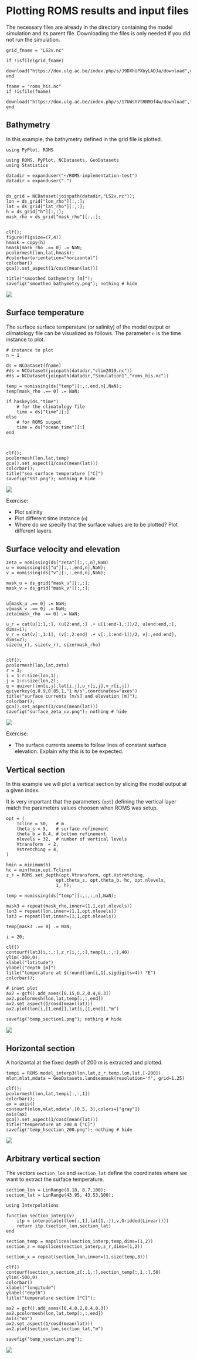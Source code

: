 # Plotting ROMS results and input files

The necessary files are already in the directory containing the model simulation and its
parent file. Downloading the files is only needed if you did not run the simulation.

```@example example_config
grid_fname = "LS2v.nc"

if !isfile(grid_fname)
    download("https://dox.ulg.ac.be/index.php/s/J9DXhUPXbyLADJa/download",grid_fname)
end

fname = "roms_his.nc"
if !isfile(fname)
    download("https://dox.ulg.ac.be/index.php/s/17UWsY7tRNMDf4w/download",fname)
end
```


## Bathymetry

In this example, the bathymetry defined in the grid file is plotted.

```@example example_config
using PyPlot, ROMS

using ROMS, PyPlot, NCDatasets, GeoDatasets
using Statistics

datadir = expanduser("~/ROMS-implementation-test")
datadir = expanduser(".")


ds_grid = NCDataset(joinpath(datadir,"LS2v.nc"));
lon = ds_grid["lon_rho"][:,:];
lat = ds_grid["lat_rho"][:,:];
h = ds_grid["h"][:,:];
mask_rho = ds_grid["mask_rho"][:,:];


clf();
figure(figsize=(7,4))
hmask = copy(h)
hmask[mask_rho .== 0] .= NaN;
pcolormesh(lon,lat,hmask);
#colorbar(orientation="horizontal")
colorbar()
gca().set_aspect(1/cosd(mean(lat)))

title("smoothed bathymetry [m]");
savefig("smoothed_bathymetry.png"); nothing # hide
```

![](smoothed_bathymetry.png)

## Surface temperature

The surface surface temperature (or salinity) of the model output or climatology file can be 
visualized as follows. The parameter `n` is the time instance to plot.

```@example example_config
# instance to plot
n = 1

ds = NCDataset(fname)
#ds = NCDataset(joinpath(datadir,"clim2019.nc"))
#ds = NCDataset(joinpath(datadir,"Simulation1","roms_his.nc"))

temp = nomissing(ds["temp"][:,:,end,n],NaN);
temp[mask_rho .== 0] .= NaN;

if haskey(ds,"time")
    # for the climatology file
    time = ds["time"][:]
else
    # for ROMS output
    time = ds["ocean_time"][:]
end



clf();
pcolormesh(lon,lat,temp)
gca().set_aspect(1/cosd(mean(lat)))
colorbar();
title("sea surface temperature [°C]")
savefig("SST.png"); nothing # hide
```

![](SST.png)


Exercise: 
* Plot salinity
* Plot different time instance (`n`)
* Where do we specify that the surface values are to be plotted? Plot different layers.


## Surface velocity and elevation



```@example example_config
zeta = nomissing(ds["zeta"][:,:,n],NaN)
u = nomissing(ds["u"][:,:,end,n],NaN);
v = nomissing(ds["v"][:,:,end,n],NaN);

mask_u = ds_grid["mask_u"][:,:];
mask_v = ds_grid["mask_v"][:,:];


u[mask_u .== 0] .= NaN;
v[mask_v .== 0] .= NaN;
zeta[mask_rho .== 0] .= NaN;

u_r = cat(u[1:1,:], (u[2:end,:] .+ u[1:end-1,:])/2, u[end:end,:], dims=1);
v_r = cat(v[:,1:1], (v[:,2:end] .+ v[:,1:end-1])/2, v[:,end:end], dims=2);
size(u_r), size(v_r), size(mask_rho)


clf();
pcolormesh(lon,lat,zeta)
r = 3;
i = 1:r:size(lon,1);
j = 1:r:size(lon,2);
q = quiver(lon[i,j],lat[i,j],u_r[i,j],v_r[i,j])
quiverkey(q,0.9,0.85,1,"1 m/s",coordinates="axes")
title("surface currents [m/s] and elevation [m]");
colorbar();
gca().set_aspect(1/cosd(mean(lat)))
savefig("surface_zeta_uv.png"); nothing # hide
```

![](surface_zeta_uv.png)

Exercise: 
* The surface currents seems to follow lines of constant surface elevation. Explain why this is to be expected.

## Vertical section

In this example we will plot a vertical section by slicing the
model output at a given index.

It is very important that the parameters (`opt`) defining the vertical layer match the parameters values choosen when ROMS was setup.

```@example example_config
opt = (
    Tcline = 50,   # m
    theta_s = 5,   # surface refinement
    theta_b = 0.4, # bottom refinement
    nlevels = 32,  # number of vertical levels
    Vtransform  = 2,
    Vstretching = 4,
)

hmin = minimum(h)
hc = min(hmin,opt.Tcline)
z_r = ROMS.set_depth(opt.Vtransform, opt.Vstretching,
                   opt.theta_s, opt.theta_b, hc, opt.nlevels,
                   1, h);

temp = nomissing(ds["temp"][:,:,:,n],NaN);

mask3 = repeat(mask_rho,inner=(1,1,opt.nlevels))
lon3 = repeat(lon,inner=(1,1,opt.nlevels))
lat3 = repeat(lat,inner=(1,1,opt.nlevels))

temp[mask3 .== 0] .= NaN;

i = 20;

clf()
contourf(lat3[i,:,:],z_r[i,:,:],temp[i,:,:],40)
ylim(-300,0);
xlabel("latitude")
ylabel("depth [m]")
title("temperature at $(round(lon[i,1],sigdigits=4)) °E")
colorbar();

# inset plot
ax2 = gcf().add_axes([0.15,0.2,0.4,0.3])
ax2.pcolormesh(lon,lat,temp[:,:,end])
ax2.set_aspect(1/cosd(mean(lat)))
ax2.plot(lon[i,[1,end]],lat[i,[1,end]],"m")

savefig("temp_section1.png"); nothing # hide
```

![](temp_section1.png)

## Horizontal section

A horizontal at the fixed depth of 200 m is extracted and plotted.

```@example example_config
tempi = ROMS.model_interp3(lon,lat,z_r,temp,lon,lat,[-200])
mlon,mlat,mdata = GeoDatasets.landseamask(resolution='f', grid=1.25)

clf();
pcolormesh(lon,lat,tempi[:,:,1])
colorbar();
ax = axis()
contourf(mlon,mlat,mdata',[0.5, 3],colors=["gray"])
axis(ax)
gca().set_aspect(1/cosd(mean(lat)))
title("temperature at 200 m [°C]")
savefig("temp_hsection_200.png"); nothing # hide
```

![](temp_hsection_200.png)

## Arbitrary vertical section

The vectors `section_lon` and `section_lat` define the coordinates where we want to extract
the surface temperature.


```@example example_config
section_lon = LinRange(8.18, 8.7,100);
section_lat = LinRange(43.95, 43.53,100);

using Interpolations

function section_interp(v)
    itp = interpolate((lon[:,1],lat[1,:]),v,Gridded(Linear()))
    return itp.(section_lon,section_lat)
end

section_temp = mapslices(section_interp,temp,dims=(1,2))
section_z = mapslices(section_interp,z_r,dims=(1,2))

section_x = repeat(section_lon,inner=(1,size(temp,3)))

clf()
contourf(section_x,section_z[:,1,:],section_temp[:,1,:],50)
ylim(-500,0)
colorbar()
xlabel("longitude")
ylabel("depth")
title("temperature section [°C]");

ax2 = gcf().add_axes([0.4,0.2,0.4,0.3])
ax2.pcolormesh(lon,lat,temp[:,:,end])
axis("on")
ax2.set_aspect(1/cosd(mean(lat)))
ax2.plot(section_lon,section_lat,"m")

savefig("temp_vsection.png");
```

![](temp_vsection.png)
